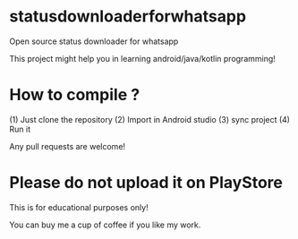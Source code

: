 # statusdownloaderforwhatsapp

Open source status downloader for whatsapp

This project might help you in learning android/java/kotlin programming!

# How to compile ?
(1) Just clone the repository
(2) Import in Android studio
(3) sync project
(4) Run it

Any pull requests are welcome!

# Please do not upload it on PlayStore
This is for educational purposes only!


You can buy me a cup of coffee if you like my work.
